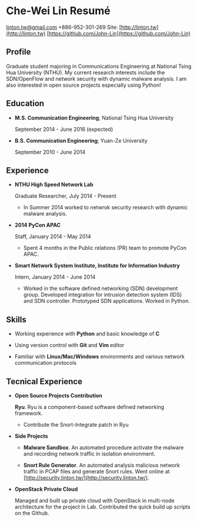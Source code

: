 Che-Wei Lin  Resumé
===============

<linton.tw@gmail.com> 
+886-952-301-269 
Site: [http://linton.tw](http://linton.tw)
[https://github.com/John-Lin](https://github.com/John-Lin)

Profile
---------
Graduate student majoring in Communications Engineering at National Tsing Hua University (NTHU). My current research interests include the SDN/OpenFlow and network security with dynamic malware analysis. I am also interested in open source projects especially using Python!

Education
---------

* **M.S. Communication Engineering**; National Tsing Hua University
    
    September 2014 - June 2016 (expected)

* **B.S. Communication Engineering**; Yuan-Ze University
    
    September 2010 - June 2014


Experience
---------------
*   **NTHU High Speed Network Lab** 

    Graduate Researcher, July 2014 - Present

    -   In Summer 2014 worked to netwrok security research with dynamic malware analysis. 

*   **2014 PyCon APAC**
    
    Staff, January 2014 - May 2014

    -   Spent 4 months in the Public relations (PR) team to promote PyCon APAC.

*   **Smart Network System Institute, Institute for Information Industry** 
    
    Intern, January 2014 - June 2014

    -   Worked in the software defined networking (SDN) development group. Developed integration for intrusion detection system (IDS) and SDN controller. Prototyped SDN applications. Worked in Python.


Skills
------

*   Working experience with **Python** and basic knowledge of **C**

*   Using version control with **Git** and **Vim** editor

*   Familiar with **Linux/Mac/Windows** environments and various network communication protocols


Tecnical Experience
------

*   **Open Source Projects Contribution**
    
    **Ryu**. Ryu is a component-based software defined networking framework.
    
    - Contribute the Snort-Integrate patch in Ryu


*   **Side Projects**
    
    - **Malware Sandbox**. An automated procedure activate the malware and recording network traffic in isolation environment.

    - **Snort Rule Generator**. An automated analysis malicious network traffic in PCAP files and generate Snort rules. Went online at [http://security.linton.tw/](http://security.linton.tw/).

*   **OpenStack Private Cloud**

    Managed and built up private cloud with OpenStack in multi-node architecture for the project in Lab. Contributed the quick build up scripts on the Github.
